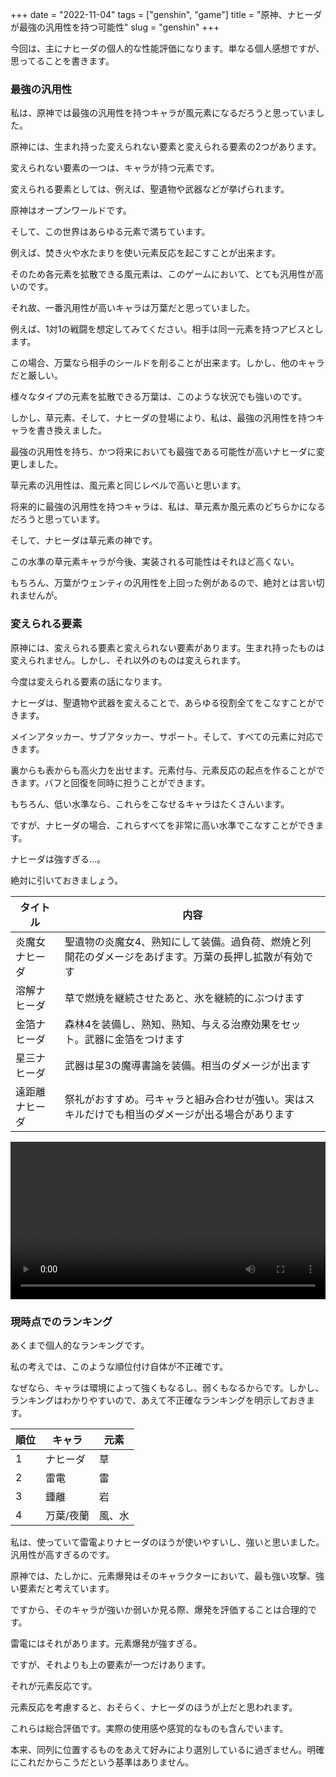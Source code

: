 +++
date = "2022-11-04"
tags = ["genshin", "game"]
title = "原神、ナヒーダが最強の汎用性を持つ可能性"
slug = "genshin"
+++

今回は、主にナヒーダの個人的な性能評価になります。単なる個人感想ですが、思ってることを書きます。

### 最強の汎用性

私は、原神では最強の汎用性を持つキャラが風元素になるだろうと思っていました。

原神には、生まれ持った変えられない要素と変えられる要素の2つがあります。

変えられない要素の一つは、キャラが持つ元素です。

変えられる要素としては、例えば、聖遺物や武器などが挙げられます。

原神はオープンワールドです。

そして、この世界はあらゆる元素で満ちています。

例えば、焚き火や水たまりを使い元素反応を起こすことが出来ます。

そのため各元素を拡散できる風元素は、このゲームにおいて、とても汎用性が高いのです。

それ故、一番汎用性が高いキャラは万葉だと思っていました。

例えば、1対1の戦闘を想定してみてください。相手は同一元素を持つアビスとします。

この場合、万葉なら相手のシールドを削ることが出来ます。しかし、他のキャラだと厳しい。

様々なタイプの元素を拡散できる万葉は、このような状況でも強いのです。

しかし、草元素、そして、ナヒーダの登場により、私は、最強の汎用性を持つキャラを書き換えました。

最強の汎用性を持ち、かつ将来においても最強である可能性が高いナヒーダに変更しました。

草元素の汎用性は、風元素と同じレベルで高いと思います。

将来的に最強の汎用性を持つキャラは、私は、草元素か風元素のどちらかになるだろうと思っています。

そして、ナヒーダは草元素の神です。

この水準の草元素キャラが今後、実装される可能性はそれほど高くない。

もちろん、万葉がウェンティの汎用性を上回った例があるので、絶対とは言い切れませんが。

### 変えられる要素

原神には、変えられる要素と変えられない要素があります。生まれ持ったものは変えられません。しかし、それ以外のものは変えられます。

今度は変えられる要素の話になります。

ナヒーダは、聖遺物や武器を変えることで、あらゆる役割全てをこなすことができます。

メインアタッカー、サブアタッカー、サポート。そして、すべての元素に対応できます。

裏からも表からも高火力を出せます。元素付与、元素反応の起点を作ることができます。バフと回復を同時に担うことができます。

もちろん、低い水準なら、これらをこなせるキャラはたくさんいます。

ですが、ナヒーダの場合、これらすべてを非常に高い水準でこなすことができます。

ナヒーダは強すぎる...。

絶対に引いておきましょう。

|タイトル|内容|
|---|---|
|炎魔女ナヒーダ|聖遺物の炎魔女4、熟知にして装備。過負荷、燃焼と列開花のダメージをあげます。万葉の長押し拡散が有効です|
|溶解ナヒーダ|草で燃焼を継続させたあと、氷を継続的にぶつけます|
|金箔ナヒーダ|森林4を装備し、熟知、熟知、与える治療効果をセット。武器に金箔をつけます|
|星三ナヒーダ|武器は星3の魔導書論を装備。相当のダメージが出ます|
|遠距離ナヒーダ|祭礼がおすすめ。弓キャラと組み合わせが強い。実はスキルだけでも相当のダメージが出る場合があります|

<video controls style="width:100%;"> <source src="/games/genshin/genshin_nahida_battle_01.mp4"></video>

### 現時点でのランキング

あくまで個人的なランキングです。

私の考えでは、このような順位付け自体が不正確です。

なぜなら、キャラは環境によって強くもなるし、弱くもなるからです。しかし、ランキングはわかりやすいので、あえて不正確なランキングを明示しておきます。

|順位|キャラ|元素|
|---|---|---|
|1|ナヒーダ|草|
|2|雷電|雷|
|3|鍾離|岩|
|4|万葉/夜蘭|風、水|

私は、使っていて雷電よりナヒーダのほうが使いやすいし、強いと思いました。汎用性が高すぎるのです。

原神では、たしかに、元素爆発はそのキャラクターにおいて、最も強い攻撃、強い要素だと考えています。

ですから、そのキャラが強いか弱いか見る際、爆発を評価することは合理的です。

雷電にはそれがあります。元素爆発が強すぎる。

ですが、それよりも上の要素が一つだけあります。

それが元素反応です。

元素反応を考慮すると、おそらく、ナヒーダのほうが上だと思われます。

これらは総合評価です。実際の使用感や感覚的なものも含んでいます。

本来、同列に位置するものをあえて好みにより選別しているに過ぎません。明確にこれだからこうだという基準はありません。


